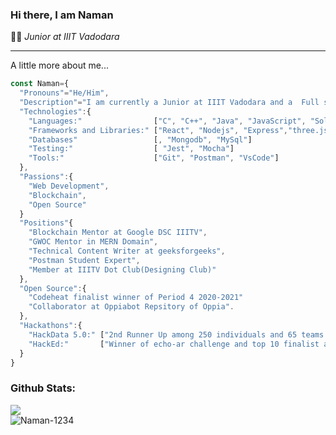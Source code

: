 ### Hi there, I am Naman

👨‍🎓 _Junior at IIIT Vadodara_

<hr>
A little more about me...

```javascript
const Naman={
  "Pronouns"="He/Him",
  "Description"="I am currently a Junior at IIIT Vadodara and a  Full stack MERN web developer."
  "Technologies":{
    "Languages:"                ["C", "C++", "Java", "JavaScript", "Solidity", "HTML5", "CSS3"],
    "Frameworks and Libraries:" ["React", "Nodejs", "Express","three.js",],
    "Databases"                 [, "Mongodb", "MySql"]
    "Testing:"                  [ "Jest", "Mocha"]
    "Tools:"                    ["Git", "Postman", "VsCode"]
  },
  "Passions":{
    "Web Development",
    "Blockchain",
    "Open Source"
  }
  "Positions"{
    "Blockchain Mentor at Google DSC IIITV",
    "GWOC Mentor in MERN Domain",
    "Technical Content Writer at geeksforgeeks",
    "Postman Student Expert",
    "Member at IIITV Dot Club(Designing Club)"
  },
  "Open Source":{
    "Codeheat finalist winner of Period 4 2020-2021"
    "Collaborator at Oppiabot Repsitory of Oppia".
  },
  "Hackathons":{
    "HackData 5.0:" ["2nd Runner Up among 250 individuals and 65 teams."],
    "HackEd:"       ["Winner of echo-ar challenge and top 10 finalist among 452 individuals and 92 teams."]
  }
}
```

<h3>Github Stats:</h3>

<a href="https://github.com/anuraghazra/github-readme-stats" width="100">
  <img align="center"  src="https://github-readme-stats.vercel.app/api?username=Naman-1234&theme=radical&count_private=true" />
 </a>
 <br>
 <img   src="https://github-readme-stats.vercel.app/api/top-langs?username=Naman-1234&show_icons=true&locale=en&layout=compact" alt="Naman-1234" />
</p>
